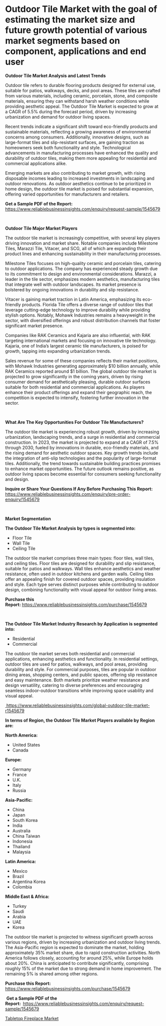<p><h1>Outdoor Tile Market with the goal of estimating the market size and future growth potential of various market segments based on component, applications and end user</h1></p><p><strong>Outdoor Tile Market Analysis and Latest Trends</strong></p>
<p><p>Outdoor tile refers to durable flooring products designed for external use, suitable for patios, walkways, decks, and pool areas. These tiles are crafted from various materials, including ceramic, porcelain, stone, and composite materials, ensuring they can withstand harsh weather conditions while providing aesthetic appeal. The Outdoor Tile Market is expected to grow at a CAGR of 5.5% during the forecast period, driven by increasing urbanization and demand for outdoor living spaces.</p><p>Recent trends indicate a significant shift toward eco-friendly products and sustainable materials, reflecting a growing awareness of environmental concerns among consumers. Additionally, innovative designs, such as large-format tiles and slip-resistant surfaces, are gaining traction as homeowners seek both functionality and style. Technological advancements in manufacturing processes have enhanced the quality and durability of outdoor tiles, making them more appealing for residential and commercial applications alike.</p><p>Emerging markets are also contributing to market growth, with rising disposable incomes leading to increased investments in landscaping and outdoor renovations. As outdoor aesthetics continue to be prioritized in home design, the outdoor tile market is poised for substantial expansion, offering varied opportunities for manufacturers and retailers.</p></p>
<p><strong>Get a Sample PDF of the Report:&nbsp;</strong> <a href="https://www.reliablebusinessinsights.com/enquiry/request-sample/1545679?utm_campaign=3298&utm_medium=2&utm_source=Github&utm_content=ia&utm_term=04042025&utm_id=outdoor-tile">https://www.reliablebusinessinsights.com/enquiry/request-sample/1545679</a></p>
<p>&nbsp;</p>
<p><strong>Outdoor Tile Major Market Players</strong></p>
<p><p>The outdoor tile market is increasingly competitive, with several key players driving innovation and market share. Notable companies include Milestone Tiles, Marazzi Tile, Vitacer, and SCG, all of which are expanding their product lines and enhancing sustainability in their manufacturing processes.</p><p>Milestone Tiles focuses on high-quality ceramic and porcelain tiles, catering to outdoor applications. The company has experienced steady growth due to its commitment to design and environmental considerations. Marazzi, a leader in the tile sector, emphasizes modern aesthetics, manufacturing tiles that integrate well with outdoor landscapes. Its market presence is bolstered by ongoing innovations in durability and slip resistance.</p><p>Vitacer is gaining market traction in Latin America, emphasizing its eco-friendly products. Florida Tile offers a diverse range of outdoor tiles that leverage cutting-edge technology to improve durability while providing stylish options. Notably, Mohawk Industries remains a heavyweight in the sector, with diversified offerings and robust distribution channels that foster significant market presence.</p><p>Companies like RAK Ceramics and Kajaria are also influential, with RAK targeting international markets and focusing on innovative tile technology. Kajaria, one of India’s largest ceramic tile manufacturers, is poised for growth, tapping into expanding urbanization trends.</p><p>Sales revenue for some of these companies reflects their market positions, with Mohawk Industries generating approximately $10 billion annually, while RAK Ceramics reported around $1 billion. The global outdoor tile market is projected to grow significantly in the coming years, driven by rising consumer demand for aesthetically pleasing, durable outdoor surfaces suitable for both residential and commercial applications. As players enhance their product offerings and expand their geographic reach, the competition is expected to intensify, fostering further innovation in the sector.</p></p>
<p>&nbsp;</p>
<p><strong>What Are The Key Opportunities For Outdoor Tile Manufacturers?</strong></p>
<p><p>The outdoor tile market is experiencing robust growth, driven by increasing urbanization, landscaping trends, and a surge in residential and commercial construction. In 2023, the market is projected to expand at a CAGR of 7.5% through 2030, fueled by innovations in durable, eco-friendly materials, and the rising demand for aesthetic outdoor spaces. Key growth trends include the integration of anti-slip technologies and the popularity of large-format tiles. Additionally, the trend towards sustainable building practices promises to enhance market opportunities. The future outlook remains positive, as outdoor living spaces become essential for consumers seeking functionality and design.</p></p>
<p><strong>Inquire or Share Your Questions If Any Before Purchasing This Report:</strong> <a href="https://www.reliablebusinessinsights.com/enquiry/pre-order-enquiry/1545679?utm_campaign=3298&utm_medium=2&utm_source=Github&utm_content=ia&utm_term=04042025&utm_id=outdoor-tile">https://www.reliablebusinessinsights.com/enquiry/pre-order-enquiry/1545679</a></p>
<p>&nbsp;</p>
<p><strong>Market Segmentation</strong></p>
<p><strong>The Outdoor Tile Market Analysis by types is segmented into:</strong></p>
<p><ul><li>Floor Tile</li><li>Wall Tile</li><li>Ceiling Tile</li></ul></p>
<p><p>The outdoor tile market comprises three main types: floor tiles, wall tiles, and ceiling tiles. Floor tiles are designed for durability and slip resistance, suitable for patios and walkways. Wall tiles enhance aesthetics and weather resistance, often used in outdoor kitchens and garden walls. Ceiling tiles offer an appealing finish for covered outdoor spaces, providing insulation and style. Each type serves distinct purposes while contributing to outdoor design, combining functionality with visual appeal for outdoor living areas.</p></p>
<p><strong>Purchase this Report:&nbsp;</strong><a href="https://www.reliablebusinessinsights.com/purchase/1545679?utm_campaign=3298&utm_medium=2&utm_source=Github&utm_content=ia&utm_term=04042025&utm_id=outdoor-tile">https://www.reliablebusinessinsights.com/purchase/1545679</a></p>
<p>&nbsp;</p>
<p><strong>The Outdoor Tile Market Industry Research by Application is segmented into:</strong></p>
<p><ul><li>Residential</li><li>Commercial</li></ul></p>
<p><p>The outdoor tile market serves both residential and commercial applications, enhancing aesthetics and functionality. In residential settings, outdoor tiles are used for patios, walkways, and pool areas, providing durability and style. For commercial purposes, tiles are popular in outdoor dining areas, shopping centers, and public spaces, offering slip resistance and easy maintenance. Both markets prioritize weather resistance and design versatility, catering to diverse preferences and encouraging seamless indoor-outdoor transitions while improving space usability and visual appeal.</p></p>
<p><a href="https://www.reliablebusinessinsights.com/global-outdoor-tile-market-r1545679?utm_campaign=3298&utm_medium=2&utm_source=Github&utm_content=ia&utm_term=04042025&utm_id=outdoor-tile">&nbsp;https://www.reliablebusinessinsights.com/global-outdoor-tile-market-r1545679</a></p>
<p><strong>In terms of Region, the Outdoor Tile Market Players available by Region are:</strong></p>
<p>
    <p> <strong> North America: </strong>
        <ul>
            <li>United States</li>
            <li>Canada</li>
        </ul>
        </p> 
    <p> <strong> Europe: </strong>
        <ul>
            <li>Germany</li>
            <li>France</li>
            <li>U.K.</li>
            <li>Italy</li>
            <li>Russia</li>
        </ul>
        </p> 
    <p> <strong> Asia-Pacific: </strong>
        <ul>
            <li>China</li>
            <li>Japan</li>
            <li>South Korea</li>
            <li>India</li>
            <li>Australia</li>
            <li>China Taiwan</li>
            <li>Indonesia</li>
            <li>Thailand</li>
            <li>Malaysia</li>
        </ul>
        </p> 
    <p> <strong> Latin America: </strong>
        <ul>
            <li>Mexico</li>
            <li>Brazil</li>
            <li>Argentina Korea</li>
            <li>Colombia</li>
        </ul>
        </p> 
    <p> <strong> Middle East & Africa: </strong>
        <ul>
            <li>Turkey</li>
            <li>Saudi</li>
            <li>Arabia</li>
            <li>UAE</li>
            <li>Korea</li>
        </ul>
    </p>
    </p>
<p><p>The outdoor tile market is projected to witness significant growth across various regions, driven by increasing urbanization and outdoor living trends. The Asia-Pacific region is expected to dominate the market, holding approximately 35% market share, due to rapid construction activities. North America follows closely, accounting for around 25%, while Europe holds about 20%. China is anticipated to contribute significantly, comprising roughly 15% of the market due to strong demand in home improvement. The remaining 5% is shared among other regions.</p></p>
<p><strong>Purchase this Report: </strong><a href="https://www.reliablebusinessinsights.com/purchase/1545679?utm_campaign=3298&utm_medium=2&utm_source=Github&utm_content=ia&utm_term=04042025&utm_id=outdoor-tile">https://www.reliablebusinessinsights.com/purchase/1545679</a></p>
<p>&nbsp;<strong>Get a Sample PDF of the Report:&nbsp;&nbsp;</strong><a href="https://www.reliablebusinessinsights.com/enquiry/request-sample/1545679?utm_campaign=3298&utm_medium=2&utm_source=Github&utm_content=ia&utm_term=04042025&utm_id=outdoor-tile">https://www.reliablebusinessinsights.com/enquiry/request-sample/1545679</a></p>
<p><strong></strong></p>
<p><p><a href="https://github.com/wynonachirei9/Market-Research-Report-List-1/blob/main/tabletop-fireplace-market.md?utm_campaign=3298&utm_medium=2&utm_source=Github&utm_content=ia&utm_term=04042025&utm_id=outdoor-tile">Tabletop Fireplace Market</a></p></p>